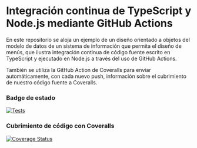 # Integración continua de TypeScript y Node.js mediante GitHub Actions


En este repositorio se aloja un ejemplo de un diseño orientado a objetos del modelo de datos de un sistema de información que permita el diseño de menús, que ilustra integración continua de código fuente escrito en TypeScript y ejecutado en Node.js a través del uso de GitHub Actions.

También se utiliza la GitHub Action de Coveralls para enviar automáticamente, con cada nuevo push, información sobre el cubrimiento de nuestro código fuente a Coveralls.


### Badge de estado

[![Tests](https://github.com/ULL-ESIT-INF-DSI-2021/ull-esit-inf-dsi-20-21-prct07-menu-datamodel-grupo-j/actions/workflows/node.js.yml/badge.svg)](https://github.com/ULL-ESIT-INF-DSI-2021/ull-esit-inf-dsi-20-21-prct07-menu-datamodel-grupo-j/actions/workflows/node.js.yml)


### Cubrimiento de código con Coveralls

[![Coverage Status](https://coveralls.io/repos/github/ULL-ESIT-INF-DSI-2021/ull-esit-inf-dsi-20-21-prct07-menu-datamodel-grupo-j/badge.svg?branch=main)](https://coveralls.io/github/ULL-ESIT-INF-DSI-2021/ull-esit-inf-dsi-20-21-prct07-menu-datamodel-grupo-j?branch=main)